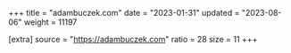 +++
title = "adambuczek.com"
date = "2023-01-31"
updated = "2023-08-06"
weight = 11197

[extra]
source = "https://adambuczek.com"
ratio = 28
size = 11
+++
